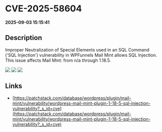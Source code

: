 # CVE-2025-58604

**2025-09-03 15:15:41**

## Description
Improper Neutralization of Special Elements used in an SQL Command ('SQL Injection') vulnerability in WPFunnels Mail Mint allows SQL Injection. This issue affects Mail Mint: from n/a through 1.18.5.

![](https://img.shields.io/static/v1?label=Score&message=7.6&color=red)
![](https://img.shields.io/static/v1?label=Severity&message=HIGH&color=red)
![](https://img.shields.io/static/v1?label=CWE&message=SQL&color=green)

## Links
- [https://patchstack.com/database/wordpress/plugin/mail-mint/vulnerability/wordpress-mail-mint-plugin-1-18-5-sql-injection-vulnerability?_s_id=cve](https://patchstack.com/database/wordpress/plugin/mail-mint/vulnerability/wordpress-mail-mint-plugin-1-18-5-sql-injection-vulnerability?_s_id=cve)
